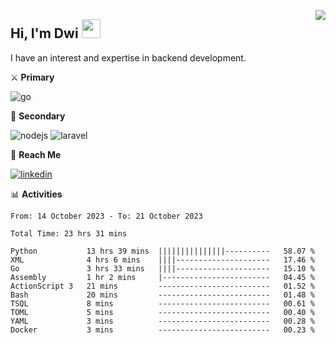 [<img src="https://komarev.com/ghpvc/?username=masred&color=green&style=flat-square&label=Profile+Views" align="right">](github.com/masred)

## Hi, I'm Dwi <img src="https://raw.githubusercontent.com/MartinHeinz/MartinHeinz/master/wave.gif" width="30px">

I have an interest and expertise in backend development.

⚔️ **Primary**

![go](https://img.shields.io/badge/---?logo=go&label=Golang&style=social)

🔪 **Secondary**

![nodejs](https://img.shields.io/badge/---?logo=node.js&label=Node.js&style=social&logoColor=green)
![laravel](https://img.shields.io/badge/---?logo=laravel&label=Laravel&style=social)

🔗 **Reach Me**

[![linkedin](https://img.shields.io/badge/---?logo=linkedin&label=LinkedIn&style=social)](https://linkedin.com/in/dwifitriyanto)

📊 **Activities**

<!--START_SECTION:waka-->

```all_time
From: 14 October 2023 - To: 21 October 2023

Total Time: 23 hrs 31 mins

Python           13 hrs 39 mins  |||||||||||||||----------   58.07 %
XML              4 hrs 6 mins    ||||---------------------   17.46 %
Go               3 hrs 33 mins   ||||---------------------   15.10 %
Assembly         1 hr 2 mins     |------------------------   04.45 %
ActionScript 3   21 mins         -------------------------   01.52 %
Bash             20 mins         -------------------------   01.48 %
TSQL             8 mins          -------------------------   00.61 %
TOML             5 mins          -------------------------   00.40 %
YAML             3 mins          -------------------------   00.28 %
Docker           3 mins          -------------------------   00.23 %
```

<!--END_SECTION:waka-->
